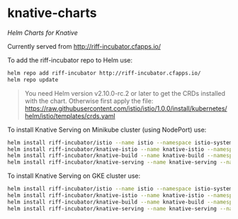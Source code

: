 # knative-charts

*Helm Charts for Knative*

Currently served from http://riff-incubator.cfapps.io/

To add the riff-incubator repo to Helm use:
```bash
helm repo add riff-incubator http://riff-incubator.cfapps.io/
helm repo update
```

> You need Helm version v2.10.0-rc.2 or later to get the CRDs installed with the chart. Otherwise first apply the file: https://raw.githubusercontent.com/istio/istio/1.0.0/install/kubernetes/helm/istio/templates/crds.yaml

To install Knative Serving on Minikube cluster (using NodePort) use:
```bash
helm install riff-incubator/istio --name istio --namespace istio-system --values http://riff-incubator.cfapps.io/values/values-istio-knative.yaml --set ingressgateway.service.type=NodePort
helm install riff-incubator/knative-istio --name knative-istio --namespace istio-system --set knative.ingressgateway.service.type=NodePort
helm install riff-incubator/knative-build --name knative-build --namespace knative-build
helm install riff-incubator/knative-serving --name knative-serving --namespace knative-serving
```

To install Knative Serving on GKE cluster use:
```bash
helm install riff-incubator/istio --name istio --namespace istio-system --values http://riff-incubator.cfapps.io/values/values-istio-knative.yaml
helm install riff-incubator/knative-istio --name knative-istio --namespace istio-system
helm install riff-incubator/knative-build --name knative-build --namespace knative-build
helm install riff-incubator/knative-serving --name knative-serving --namespace knative-serving
```
